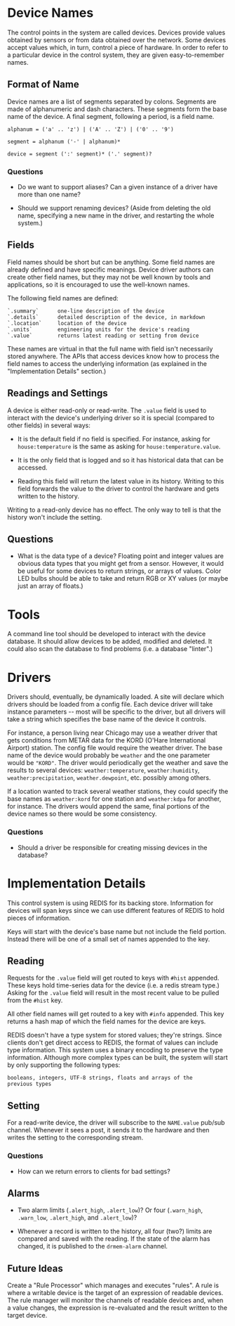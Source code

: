 # Device Names

The control points in the system are called devices. Devices provide
values obtained by sensors or from data obtained over the network.
Some devices accept values which, in turn, control a piece of
hardware. In order to refer to a particular device in the control
system, they are given easy-to-remember names.

## Format of Name

Device names are a list of segments separated by colons. Segments are
made of alphanumeric and dash characters. These segments form the base
name of the device. A final segment, following a period, is a field
name.

    alphanum = ('a' .. 'z') | ('A' .. 'Z') | ('0' .. '9')
    
    segment = alphanum ('-' | alphanum)*
    
    device = segment (':' segment)* ('.' segment)?

### Questions

* Do we want to support aliases? Can a given instance of a driver have
  more than one name?

* Should we support renaming devices? (Aside from deleting the old
  name, specifying a new name in the driver, and restarting the whole
  system.)

## Fields

Field names should be short but can be anything. Some field names are
already defined and have specific meanings. Device driver authors can
create other field names, but they may not be well known by tools and
applications, so it is encouraged to use the well-known names.

The following field names are defined:

    `.summary`      one-line description of the device
    `.details`      detailed description of the device, in markdown
    `.location`     location of the device
    `.units`        engineering units for the device's reading
    `.value`        returns latest reading or setting from device

These names are virtual in that the full name with field isn't
necessarily stored anywhere. The APIs that access devices know how to
process the field names to access the underlying information (as
explained in the "Implementation Details" section.)

## Readings and Settings

A device is either read-only or read-write. The `.value` field is used
to interact with the device's underlying driver so it is special
(compared to other fields) in several ways:

* It is the default field if no field is specified. For instance,
  asking for `house:temperature` is the same as asking for
  `house:temperature.value`.

* It is the only field that is logged and so it has historical data
  that can be accessed.

* Reading this field will return the latest value in its
  history. Writing to this field forwards the value to the driver to
  control the hardware and gets written to the history.

Writing to a read-only device has no effect. The only way to tell is
that the history won't include the setting.

## Questions

* What is the data type of a device? Floating point and integer values
  are obvious data types that you might get from a sensor. However, it
  would be useful for some devices to return strings, or arrays of
  values. Color LED bulbs should be able to take and return RGB or XY
  values (or maybe just an array of floats.)

# Tools

A command line tool should be developed to interact with the device
database. It should allow devices to be added, modified and deleted.
It could also scan the database to find problems (i.e. a database
"linter".)

# Drivers

Drivers should, eventually, be dynamically loaded. A site will declare
which drivers should be loaded from a config file. Each device driver
will take instance parameters -- most will be specific to the driver,
but all drivers will take a string which specifies the base name of
the device it controls.

For instance, a person living near Chicago may use a weather driver
that gets conditions from METAR data for the KORD (O'Hare
International Airport) station. The config file would require the
weather driver. The base name of the device would probably be
`weather` and the one parameter would be `"KORD"`.  The driver would
periodically get the weather and save the results to several devices:
`weather:temperature`, `weather:humidity`, `weather:precipitation`,
`weather.dewpoint`, etc.  possibly among others.

If a location wanted to track several weather stations, they could
specify the base names as `weather:kord` for one station and
`weather:kdpa` for another, for instance. The drivers would append the
same, final portions of the device names so there would be some
consistency.

### Questions

* Should a driver be responsible for creating missing devices in the
  database?

# Implementation Details

This control system is using REDIS for its backing store. Information
for devices will span keys since we can use different features of
REDIS to hold pieces of information.

Keys will start with the device's base name but not include the field
portion. Instead there will be one of a small set of names appended to
the key.

## Reading

Requests for the `.value` field will get routed to keys with `#hist`
appended. These keys hold time-series data for the device (i.e. a
redis stream type.) Asking for the `.value` field will result in the
most recent value to be pulled from the `#hist` key.

All other field names will get routed to a key with `#info` appended.
This key returns a hash map of which the field names for the device
are keys.

REDIS doesn't have a type system for stored values; they're strings.
Since clients don't get direct access to REDIS, the format of values
can include type information. This system uses a binary encoding to
preserve the type information. Although more complex types can be
built, the system will start by only supporting the following types:

    booleans, integers, UTF-8 strings, floats and arrays of the
    previous types

## Setting

For a read-write device, the driver will subscribe to the `NAME.value`
pub/sub channel. Whenever it sees a post, it sends it to the hardware
and then writes the setting to the corresponding stream.

### Questions

* How can we return errors to clients for bad settings?

## Alarms

* Two alarm limits (`.alert_high`, `.alert_low`)? Or four
  (`.warn_high`, `.warn_low`, `.alert_high`, and `.alert_low`)?

* Whenever a record is written to the history, all four (two?) limits
  are compared and saved with the reading. If the state of the alarm
  has changed, it is published to the `drmem-alarm` channel.

## Future Ideas

Create a "Rule Processor" which manages and executes "rules". A rule
is where a writable device is the target of an expression of readable
devices.  The rule manager will monitor the channels of readable
devices and, when a value changes, the expression is re-evaluated and
the result written to the target device.
